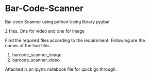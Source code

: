 # Bar-Code-Scanner

Bar code Scanner using python
Using library pyzbar

2 files. One for video and one for image

Find the required files according to the requirnment. Following are the names of the two files:
1. barcode_scanner_image
2. barcode_scanner_video

Attached is an ipynb notebook file for quick go through.
